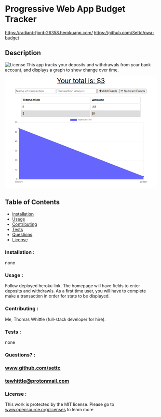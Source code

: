 # Progressive Web App Budget Tracker
https://radiant-fjord-26358.herokuapp.com/
https://github.com/Settc/pwa-budget

## Description
![License](https://img.shields.io/badge/License-MIT-blue.svg)
    This app tracks your deposits and withdrawals from your bank account, and displays a graph
to show change over time.
    
![Screenshot](/public/assets/Screenshot.png)
## Table of Contents

* [Installation](#Installation)
* [Usage](#Usage)
* [Contributing](#Contributing)
* [Tests](#Tests)
* [Questions](#Questions)
* [License](#License)

### Installation :
none

### Usage :
Follow deployed heroku link. The homepage will have fields to enter deposits and withdrawls. As a first
time user, you will have to complete make a transaction in order for stats to be displayed.

### Contributing :
Me, Thomas Whittle (full-stack developer for hire). 

### Tests :
none

### Questions? :
### www.github.com/settc
### tewhittle@protonmail.com

### License : 
This work is protected by the MIT license. Please go to 
www.opensource.org/licenses to learn more
